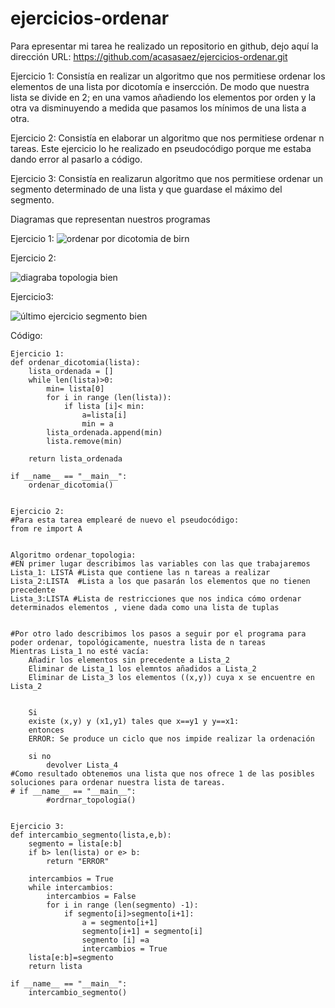 # ejercicios-ordenar
Para epresentar mi tarea he realizado un repositorio en github, dejo aquí la dirección URL: https://github.com/acasasaez/ejercicios-ordenar.git


Ejercicio 1: Consistía en realizar un algoritmo que nos permitiese ordenar los elementos de una lista por dicotomía e insercción. De modo que nuestra lista se divide en 2; en una vamos añadiendo los elementos por orden y la otra va disminuyendo a medida que pasamos los mínimos de una lista a otra.


Ejercicio 2: Consistía en elaborar un algoritmo que nos permitiese ordenar n tareas.
Este ejercicio lo he realizado en pseudocódigo porque me estaba dando error al pasarlo a código.


Ejercicio 3: Consistía en realizarun algoritmo que nos permitiese ordenar un segmento determinado de una lista y que guardase el máximo del segmento.

Diagramas que representan nuestros programas

Ejercicio 1:
![ordenar por dicotomia de birn](https://user-images.githubusercontent.com/91721826/158067681-3ae836f1-0ec5-4c62-af16-8352417f4028.jpg)



Ejercicio 2:

![diagraba topologia bien](https://user-images.githubusercontent.com/91721826/158067694-d4652356-cc77-4aee-82b3-334a501dcdb3.jpg)



Ejercicio3: 

![último ejercicio segmento bien](https://user-images.githubusercontent.com/91721826/158069161-46f16439-733e-4876-9871-253ee7fc25e9.jpg)


Código: 

```
Ejercicio 1:
def ordenar_dicotomia(lista):
    lista_ordenada = []
    while len(lista)>0:
        min= lista[0]
        for i in range (len(lista)):
            if lista [i]< min:
                a=lista[i]
                min = a
        lista_ordenada.append(min)
        lista.remove(min)
                    
    return lista_ordenada

if __name__ == "__main__":
    ordenar_dicotomia()

    
Ejercicio 2: 
#Para esta tarea emplearé de nuevo el pseudocódigo:
from re import A


Algoritmo ordenar_topologia:
#EN primer lugar describimos las variables con las que trabajaremos
Lista_1: LISTA #Lista que contiene las n tareas a realizar
Lista_2:LISTA  #Lista a los que pasarán los elementos que no tienen precedente
Lista_3:LISTA #Lista de restricciones que nos indica cómo ordenar determinados elementos , viene dada como una lista de tuplas


#Por otro lado describimos los pasos a seguir por el programa para poder ordenar, topológicamente, nuestra lista de n tareas
Mientras Lista_1 no esté vacía:
    Añadir los elementos sin precedente a Lista_2
    Eliminar de Lista_1 los elemntos añadidos a Lista_2
    Eliminar de Lista_3 los elementos ((x,y)) cuya x se encuentre en Lista_2 
    

    Si 
    existe (x,y) y (x1,y1) tales que x==y1 y y==x1:
    entonces
    ERROR: Se produce un ciclo que nos impide realizar la ordenación 

    si no 
        devolver Lista_4 
#Como resultado obtenemos una lista que nos ofrece 1 de las posibles soluciones para ordenar nuestra lista de tareas.
# if __name__ == "__main__":
        #ordrnar_topologia()


Ejercicio 3:
def intercambio_segmento(lista,e,b):
    segmento = lista[e:b]
    if b> len(lista) or e> b:
        return "ERROR"

    intercambios = True
    while intercambios:
        intercambios = False
        for i in range (len(segmento) -1):
            if segmento[i]>segmento[i+1]:
                a = segmento[i+1]
                segmento[i+1] = segmento[i]
                segmento [i] =a
                intercambios = True
    lista[e:b]=segmento
    return lista

if __name__ == "__main__":
    intercambio_segmento()


